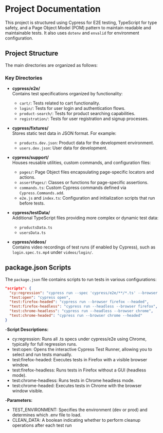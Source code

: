 # Project Documentation

This project is structured using Cypress for E2E testing, TypeScript for type safety, and a Page Object Model (POM) pattern to maintain readable and maintainable tests. It also uses `dotenv` and `envalid` for environment configuration.

## Project Structure

The main directories are organized as follows:


### Key Directories

- **cypress/e2e/**  
  Contains test specifications organized by functionality:
  - `cart/`: Tests related to cart functionality.
  - `login/`: Tests for user login and authentication flows.
  - `product-search/`: Tests for product searching capabilities.
  - `registration/`: Tests for user registration and signup processes.

- **cypress/fixtures/**  
  Stores static test data in JSON format. For example:
  - `products.dev.json`: Product data for the development environment.
  - `users.dev.json`: User data for development.

- **cypress/support/**  
  Houses reusable utilities, custom commands, and configuration files:
  - `pages/`: Page Object files encapsulating page-specific locators and actions.
  - `assertPages/`: Classes or functions for page-specific assertions.
  - `commands.ts`: Custom Cypress commands defined via `Cypress.Commands.add`.
  - `e2e.js` and `index.ts`: Configuration and initialization scripts that run before tests.

- **cypress/testData/**  
  Additional TypeScript files providing more complex or dynamic test data:
  - `productsData.ts`
  - `usersData.ts`

- **cypress/videos/**  
  Contains video recordings of test runs (if enabled by Cypress), such as `login.spec.ts.mp4` under `videos/login/`.

## package.json Scripts

The `package.json` file contains scripts to run tests in various configurations:

```json
"scripts": {
  "cy:regression": "cypress run --spec 'cypress/e2e/**/*.ts' --browser chrome",
  "test:open": "cypress open",
  "test:firefox-headed": "cypress run --browser firefox --headed",
  "test:firefox-headless": "cypress run --headless --browser firefox",
  "test:chrome-headless": "cypress run --headless --browser chrome",
  "test:chrome-headed": "cypress run --browser chrome --headed"
}
```
-**Script Descriptions:** 

  - cy:regression: Runs all .ts specs under cypress/e2e using Chrome, typically for full regression runs.
  - test:open: Opens the interactive Cypress Test Runner, allowing you to select and run tests manually.
  - test:firefox-headed: Executes tests in Firefox with a visible browser window.
  - test:firefox-headless: Runs tests in Firefox without a GUI (headless mode).
  - test:chrome-headless: Runs tests in Chrome headless mode.
  - test:chrome-headed: Executes tests in Chrome with the browser window visible.

-**Parameters:** 
 - TEST_ENVIRONMENT: Specifies the environment (dev or prod) and determines which .env file to load.
 - CLEAN_DATA: A boolean indicating whether to perform cleanup operations after each test run
